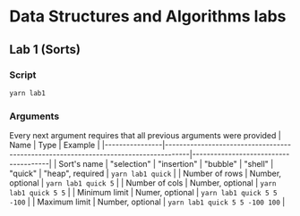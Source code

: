 # Data Structures and Algorithms labs

## Lab 1 (Sorts)
### Script
```bash
yarn lab1
```
### Arguments
Every next argument requires that all previous arguments were provided
| Name           | Type                                                                                | Example                              |
|----------------|-------------------------------------------------------------------------------------|--------------------------------------|
| Sort's name    | "selection" \|  "insertion" \|  "bubble" \| "shell" \| "quick" \| "heap",  required | ``` yarn lab1 quick ```              |
| Number of rows | Number, optional                                                                    | ``` yarn lab1 quick 5 ```            |
| Number of cols | Number, optional                                                                    | ``` yarn lab1 quick 5 5 ```          |
| Minimum limit  | Numer, optional                                                                     | ``` yarn lab1 quick 5 5 -100 ```     |
| Maximum limit  | Number, optional                                                                    | ``` yarn lab1 quick 5 5 -100 100 ``` |